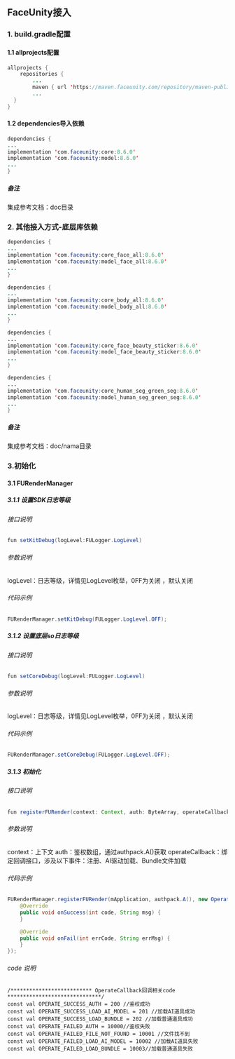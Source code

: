 

## FaceUnity接入


### 1. build.gradle配置

#### 1.1 allprojects配置
```java
allprojects {
    repositories {
        ...
        maven { url 'https://maven.faceunity.com/repository/maven-public/' } 
        ...
  }
}
```

#### 1.2 dependencies导入依赖
```java
dependencies {
...
implementation 'com.faceunity:core:8.6.0' 
implementation 'com.faceunity:model:8.6.0' 
...
}
```

##### 备注

集成参考文档：doc目录

### 2. 其他接入方式-底层库依赖

```java
dependencies {
...
implementation 'com.faceunity:core_face_all:8.6.0'
implementation 'com.faceunity:model_face_all:8.6.0'
...
}
```

```java
dependencies {
...
implementation 'com.faceunity:core_body_all:8.6.0'
implementation 'com.faceunity:model_body_all:8.6.0'
...
}
```

```java
dependencies {
...
implementation 'com.faceunity:core_face_beauty_sticker:8.6.0'
implementation 'com.faceunity:model_face_beauty_sticker:8.6.0'
...
}
```

```java
dependencies {
...
implementation 'com.faceunity:core_human_seg_green_seg:8.6.0'
implementation 'com.faceunity:model_human_seg_green_seg:8.6.0'
...
}
```

##### 备注
集成参考文档：doc/nama目录


### 3.初始化

#### 3.1 FURenderManager

##### 3.1.1 设置SDK日志等级
###### 接口说明
```java
fun setKitDebug(logLevel:FULogger.LogLevel)
```
###### 参数说明
logLevel：日志等级，详情见LogLevel枚举，0FF为关闭 ，默认关闭

###### 代码示例
```java
FURenderManager.setKitDebug(FULogger.LogLevel.OFF);
```

##### 3.1.2 设置底层so日志等级
###### 接口说明
```java
fun setCoreDebug(logLevel:FULogger.LogLevel)
```
###### 参数说明
logLevel：日志等级，详情见LogLevel枚举，0FF为关闭 ，默认关闭

###### 代码示例
```java
FURenderManager.setCoreDebug(FULogger.LogLevel.OFF);
```
##### 3.1.3 初始化
###### 接口说明
```java
fun registerFURender(context: Context, auth: ByteArray, operateCallback: OperateCallback)
```
###### 参数说明
context：上下文
auth：鉴权数组，通过authpack.A()获取 
operateCallback：绑定回调接口，涉及以下事件：注册、AI驱动加载、Bundle文件加载

###### 代码示例
```java
FURenderManager.registerFURender(mApplication, authpack.A(), new OperateCallback() {
    @Override
    public void onSuccess(int code, String msg) {
    }

    @Override
    public void onFail(int errCode, String errMsg) {
    }
});
```

###### code 说明
```
/************************** OperateCallback回调相关code ******************************/
const val OPERATE_SUCCESS_AUTH = 200 //鉴权成功
const val OPERATE_SUCCESS_LOAD_AI_MODEL = 201 //加载AI道具成功
const val OPERATE_SUCCESS_LOAD_BUNDLE = 202 //加载普通道具成功
const val OPERATE_FAILED_AUTH = 10000//鉴权失败
const val OPERATE_FAILED_FILE_NOT_FOUND = 10001 //文件找不到
const val OPERATE_FAILED_LOAD_AI_MODEL = 10002 //加载AI道具失败
const val OPERATE_FAILED_LOAD_BUNDLE = 10003//加载普通道具失败
```

